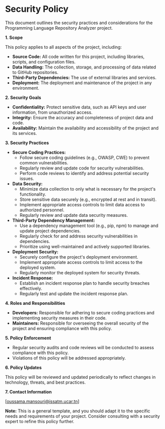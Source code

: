 # Security Policy

This document outlines the security practices and considerations for the Programming Language Repository Analyzer project.

**1. Scope**

This policy applies to all aspects of the project, including:

* **Source Code:** All code written for this project, including libraries, scripts, and configuration files.
* **Data Handling:** The collection, storage, and processing of data related to GitHub repositories.
* **Third-Party Dependencies:** The use of external libraries and services.
* **Deployment:** The deployment and maintenance of the project in any environment.

**2. Security Goals**

* **Confidentiality:** Protect sensitive data, such as API keys and user information, from unauthorized access.
* **Integrity:** Ensure the accuracy and completeness of project data and code.
* **Availability:** Maintain the availability and accessibility of the project and its services.

**3. Security Practices**

* **Secure Coding Practices:** 
    * Follow secure coding guidelines (e.g., OWASP, CWE) to prevent common vulnerabilities.
    * Regularly review and update code for security vulnerabilities.
    * Perform code reviews to identify and address potential security issues.
* **Data Security:**
    * Minimize data collection to only what is necessary for the project's functionality.
    * Store sensitive data securely (e.g., encrypted at rest and in transit).
    * Implement appropriate access controls to limit data access to authorized personnel.
    * Regularly review and update data security measures.
* **Third-Party Dependency Management:**
    * Use a dependency management tool (e.g., pip, npm) to manage and update project dependencies.
    * Regularly check for and address security vulnerabilities in dependencies.
    * Prioritize using well-maintained and actively supported libraries.
* **Deployment Security:**
    * Securely configure the project's deployment environment.
    * Implement appropriate access controls to limit access to the deployed system.
    * Regularly monitor the deployed system for security threats.
* **Incident Response:**
    * Establish an incident response plan to handle security breaches effectively.
    * Regularly test and update the incident response plan.

**4. Roles and Responsibilities**

* **Developers:** Responsible for adhering to secure coding practices and implementing security measures in their code.
* **Maintainers:** Responsible for overseeing the overall security of the project and ensuring compliance with this policy.

**5. Policy Enforcement**

* Regular security audits and code reviews will be conducted to assess compliance with this policy.
* Violations of this policy will be addressed appropriately.

**6. Policy Updates**

This policy will be reviewed and updated periodically to reflect changes in technology, threats, and best practices.

**7. Contact Information**

[oussama.mansouri@issatm.ucar.tn]

**Note:** This is a general template, and you should adapt it to the specific needs and requirements of your project. Consider consulting with a security expert to refine this policy further.

